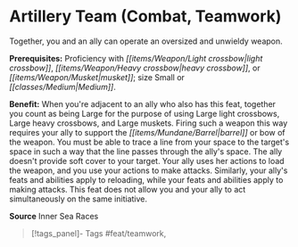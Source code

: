 ﻿---
cssclass: [feats]

---
# Artillery Team (Combat, Teamwork)

Together, you and an ally can operate an oversized and unwieldy weapon.

**Prerequisites:** Proficiency with _[[items/Weapon/Light crossbow|light crossbow]]_, _[[items/Weapon/Heavy crossbow|heavy crossbow]]_, or _[[items/Weapon/Musket|musket]]_; size Small or _[[classes/Medium|Medium]]_.

**Benefit:** When you're adjacent to an ally who also has this feat, together you count as being Large for the purpose of using Large light crossbows, Large heavy crossbows, and Large muskets. Firing such a weapon this way requires your ally to support the _[[items/Mundane/Barrel|barrel]]_ or bow of the weapon. You must be able to trace a line from your space to the target's space in such a way that the line passes through the ally's space. The ally doesn't provide soft cover to your target. Your ally uses her actions to load the weapon, and you use your actions to make attacks. Similarly, your ally's feats and abilities apply to reloading, while your feats and abilities apply to making attacks. This feat does not allow you and your ally to act simultaneously on the same initiative.

**Source** Inner Sea Races
>[!tags_panel]- Tags
> #feat/teamwork, 